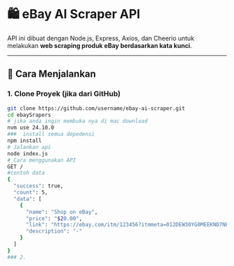 # 🛍️ eBay AI Scraper API

API ini dibuat dengan Node.js, Express, Axios, dan Cheerio untuk melakukan **web scraping produk eBay berdasarkan kata kunci**.

---

## 🚀 Cara Menjalankan

### 1. Clone Proyek (jika dari GitHub)
```bash
git clone https://github.com/username/ebay-ai-scraper.git
cd ebaySrapers
# jika anda ingin membuka nya di mac download 
nvm use 24.10.0
###  install semua depedensi
npm install
# Jalankan api
node index.js
# Cara menggunakan API
GET /
#contoh data
{
  "success": true,
  "count": 5,
  "data": [
    {
      "name": "Shop on eBay",
      "price": "$20.00",
      "link": "https://ebay.com/itm/123456?itmmeta=012DEW30YG0MEEKND7NH&hash=item123546:g:acwAA9KNiJowH:sc:ShippingMethodStandard!95008!US!-1&itmprp=enc%3AbgepL1tlUHjMGCVfSTGJh%2BzsVKeJ3CQk7NizDI4BZeppuFnmyS6Ijyp8lh%2FnEw%2BWqO7uTV1Q6izE1R0T54aV8j71F4xlWfVcGft4%2FiOQhtqVXA1rW6M1atPARQRmhqUxtEPJKhKtSFgI%2Bvwlzb0GwVCtkp%3ABlBMUObkmabpYw",
      "description": "-"
    }
  ]
}
### 2.
